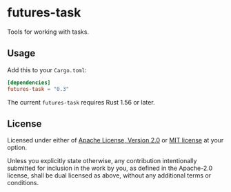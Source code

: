 # futures-task

Tools for working with tasks.

## Usage

Add this to your `Cargo.toml`:

```toml
[dependencies]
futures-task = "0.3"
```

The current `futures-task` requires Rust 1.56 or later.

## License

Licensed under either of [Apache License, Version 2.0](LICENSE-APACHE) or
[MIT license](LICENSE-MIT) at your option.

Unless you explicitly state otherwise, any contribution intentionally submitted
for inclusion in the work by you, as defined in the Apache-2.0 license, shall
be dual licensed as above, without any additional terms or conditions.
